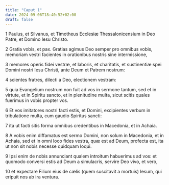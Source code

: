 ```yaml
---
title: "Caput 1"
date: 2024-09-06T18:40:52+02:00
draft: false
---
```




1 Paulus, et Silvanus, et Timotheus Ecclesiæ Thessalonicensium in Deo Patre, et Domino Iesu Christo.

2 Gratia vobis, et pax. Gratias agimus Deo semper pro omnibus vobis, memoriam vestri facientes in orationibus nostris sine intermissione,

3 memores operis fidei vestræ, et laboris, et charitatis, et sustinentiæ spei Domini nostri Iesu Christi, ante Deum et Patrem nostrum:

4 scientes fratres, dilecti a Deo, electionem vestram:

5 quia Evangelium nostrum non fuit ad vos in sermone tantum, sed et in virtute, et in Spiritu sancto, et in plenitudine multa, sicut scitis quales fuerimus in vobis propter vos.

6 Et vos imitatores nostri facti estis, et Domini, excipientes verbum in tribulatione multa, cum gaudio Spiritus sancti:

7 ita ut facti sitis forma omnibus credentibus in Macedonia, et in Achaia.

8 A vobis enim diffamatus est sermo Domini, non solum in Macedonia, et in Achaia, sed et in omni loco fides vestra, quæ est ad Deum, profecta est, ita ut non sit nobis necesse quidquam loqui.

9 Ipsi enim de nobis annunciant qualem introitum habuerimus ad vos: et quomodo conversi estis ad Deum a simulacris, servire Deo vivo, et vero,

10 et expectare Filium eius de cælis (quem suscitavit a mortuis) Iesum, qui eripuit nos ab ira ventura.

